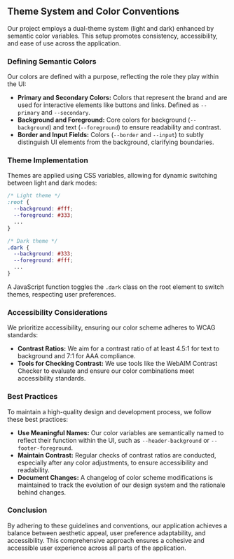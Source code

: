 ## Theme System and Color Conventions

Our project employs a dual-theme system (light and dark) enhanced by semantic color variables. This setup promotes consistency, accessibility, and ease of use across the application.

### Defining Semantic Colors

Our colors are defined with a purpose, reflecting the role they play within the UI:

- **Primary and Secondary Colors:** Colors that represent the brand and are used for interactive elements like buttons and links. Defined as `--primary` and `--secondary`.
- **Background and Foreground:** Core colors for background (`--background`) and text (`--foreground`) to ensure readability and contrast.
- **Border and Input Fields:** Colors (`--border` and `--input`) to subtly distinguish UI elements from the background, clarifying boundaries.

### Theme Implementation

Themes are applied using CSS variables, allowing for dynamic switching between light and dark modes:

```css
/* Light theme */
:root {
  --background: #fff;
  --foreground: #333;
  ...
}

/* Dark theme */
.dark {
  --background: #333;
  --foreground: #fff;
  ...
}
```

A JavaScript function toggles the `.dark` class on the root element to switch themes, respecting user preferences.

### Accessibility Considerations

We prioritize accessibility, ensuring our color scheme adheres to WCAG standards:

- **Contrast Ratios:** We aim for a contrast ratio of at least 4.5:1 for text to background and 7:1 for AAA compliance.
- **Tools for Checking Contrast:** We use tools like the WebAIM Contrast Checker to evaluate and ensure our color combinations meet accessibility standards.

### Best Practices

To maintain a high-quality design and development process, we follow these best practices:

- **Use Meaningful Names:** Our color variables are semantically named to reflect their function within the UI, such as `--header-background` or `--footer-foreground`.
- **Maintain Contrast:** Regular checks of contrast ratios are conducted, especially after any color adjustments, to ensure accessibility and readability.
- **Document Changes:** A changelog of color scheme modifications is maintained to track the evolution of our design system and the rationale behind changes.

### Conclusion

By adhering to these guidelines and conventions, our application achieves a balance between aesthetic appeal, user preference adaptability, and accessibility. This comprehensive approach ensures a cohesive and accessible user experience across all parts of the application.
